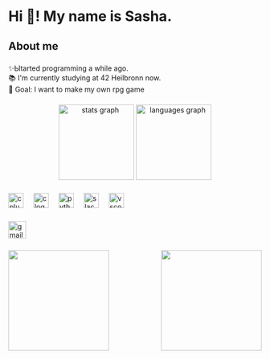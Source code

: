 <h1 align="left">Hi 👋! My name is Sasha.</h1>

###

<h2 align="left">About me</h2>

###

<p align="left">✨Ыtarted programming a while ago.<br>📚 I'm currently studying at 42 Heilbronn now.<br>🎯 Goal: I want to make my own rpg game</p>

###

<div align="center">
  <img src="https://github-readme-stats.vercel.app/api?username=SuPuHe&hide_title=false&hide_rank=false&show_icons=true&include_all_commits=true&count_private=true&disable_animations=false&theme=dracula&locale=en&hide_border=false" height="150" alt="stats graph"  />
  <img src="https://github-readme-stats.vercel.app/api/top-langs?username=SuPuHe&locale=en&hide_title=false&layout=compact&card_width=320&langs_count=5&theme=dracula&hide_border=false" height="150" alt="languages graph"  />
</div>

###

<div align="left">
  <img src="https://cdn.jsdelivr.net/gh/devicons/devicon/icons/cplusplus/cplusplus-original.svg" height="30" alt="cplusplus logo"  />
  <img width="12" />
  <img src="https://cdn.jsdelivr.net/gh/devicons/devicon/icons/c/c-original.svg" height="30" alt="c logo"  />
  <img width="12" />
  <img src="https://cdn.jsdelivr.net/gh/devicons/devicon/icons/python/python-original.svg" height="30" alt="python logo"  />
  <img width="12" />
  <img src="https://cdn.jsdelivr.net/gh/devicons/devicon/icons/slack/slack-original.svg" height="30" alt="slack logo"  />
  <img width="12" />
  <img src="https://cdn.jsdelivr.net/gh/devicons/devicon/icons/vscode/vscode-original.svg" height="30" alt="vscode logo"  />
</div>

###

<div align="left">
  <a href="https://mail.google.com/mail/?view=cm&fs=1&to=supuhedev@gmail.com" target="_blank">
    <img src="https://img.shields.io/static/v1?message=Gmail&logo=gmail&label=&color=D14836&logoColor=white&labelColor=&style=for-the-badge" height="35" alt="gmail logo"  />
  </a>
</div>

###

<img align="left" height="200" src="https://i.pinimg.com/originals/71/0f/da/710fda642bedd21a8279e3c1899f11e8.gif"  />

###

<img align="right" height="200" src="https://i.pinimg.com/originals/71/0f/da/710fda642bedd21a8279e3c1899f11e8.gif"  />

###

